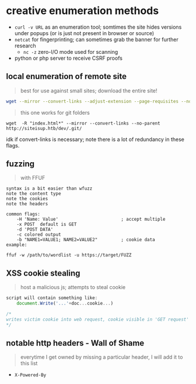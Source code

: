 # creative enumeration methods
- `curl -v URL` as an enumeration tool; somtimes the site hides versions under popups (or is just not present in browser or source)
- `netcat` for fingerprinting; can sometimes grab the banner for further research
	- `nc -z`            zero-I/O mode used for scanning
- python or php server to receive CSRF proofs


## local enumeration of remote site
> best for use against small sites; download the entire site!
```sh
wget --mirror --convert-links --adjust-extension --page-requisites --no-parent http://TARGET
```

> this one works for git folders
```shell
wget  -R "index.html*" --mirror --convert-links --no-parent http://siteisup.htb/dev/.git/
```
idk if convert-links is necessary; note there is a lot of redundancy in these flags.

## fuzzing
> with FFUF
```
syntax is a bit easier than wfuzz
note the content type
note the cookies 	
note the headers	

common flags:
	-H 'Name: Value'						; accept multiple
	-x POST  default is GET
	-d 'POST DATA'
	-c colored output
	-b "NAME1=VALUE1; NAME2=VALUE2" 		; cookie data
example: 

ffuf -w /path/to/wordlist -u https://target/FUZZ

```



## XSS cookie stealing

> host a malicious js; attempts to steal cookie
```js
script will contain something like:
	document.Write('...'+doc...cookie...)

/*
writes victim cookie into web request, cookie visible in 'GET request' / 'web server log'
*/
```


## notable http headers - Wall of Shame

> everytime I get owned by missing a particular header, I will add it to this list

- `X-Powered-By`